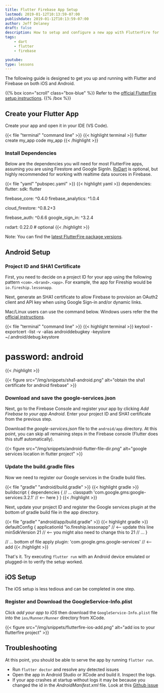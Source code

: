 ```yaml
---
title: Flutter Firebase App Setup
lastmod: 2019-01-12T10:13:59-07:00
publishdate: 2019-01-12T10:13:59-07:00
author: Jeff Delaney
draft: false
description: How to setup and configure a new app with FlutterFire for Auth, Firestore, and Analytics
tags: 
    - dart
    - flutter
    - firebase

youtube: 
type: lessons 
---
```


The following guide is designed to get you up and running with Flutter and Firebase on both iOS and Android.

{{% box icon="scroll" class="box-blue" %}}
Refer to the [official FlutterFire setup instructions](https://firebase.google.com/docs/flutter/setup). 
{{% /box %}}


## Create your Flutter App

Create your app and open it in your IDE (VS Code).

{{< file "terminal" "command line" >}}
{{< highlight terminal >}}
flutter create my_app
code my_app
{{< /highlight >}}

### Install Dependencies

Below are the dependencies you will need for most FlutterFire apps, assuming you are using Firestore and Google SignIn. [RxDart](https://pub.dartlang.org/packages/rxdart) is optional, but highly recommended for working with realtime data sources in Firebase. 

{{< file "yaml" "pubspec.yaml" >}}
{{< highlight yaml >}}
dependencies:
  flutter:
    sdk: flutter

  firebase_core: ^0.4.0
  firebase_analytics: ^1.0.4

  cloud_firestore: ^0.8.2+3

  firebase_auth:  ^0.6.6
  google_sign_in: ^3.2.4

  rxdart: 0.22.0 # optional
{{< /highlight >}}


Note: You can find the [latest FlutterFire package versions](https://github.com/flutter/plugins/blob/master/FlutterFire.md). 


## Android Setup

### Project ID and SHA1 Certificate

First, you need to decide on a project ID for your app using the following pattern `<com>.<brand>.<app>`. For example, the app for Fireship would be `io.fireship.lessonapp`. 

Next, generate an SHA1 certificate to allow Firebase to provision an OAuth2 client and API key when using Google Sign-in and/or dynamic links. 

Mac/Linux users can use the command below. Windows users refer the the [official instructions](https://developers.google.com/android/guides/client-auth). 

{{< file "terminal" "command line" >}}
{{< highlight terminal >}}
keytool -exportcert -list -v -alias androiddebugkey -keystore ~/.android/debug.keystore

# password: android
{{< /highlight >}}

{{< figure src="/img/snippets/sha1-android.png" alt="obtain the sha1 certificate for android firebase" >}}


### Download and save the google-services.json

Next, go to the Firebase Console and register your app by clicking *Add Firebase to your app Android*. Enter your project ID and SHA1 certificate from the previous step.

 Download the *google-services.json* file to the `android/app` directory. At this point, you can skip all remaining steps in the Firebase console (Flutter does this stuff automatically).

{{< figure src="/img/snippets/android-flutter-file-dir.png" alt="google services location in flutter project" >}}

### Update the build.gradle files

Now we need to register our Google services in the Gradle build files. 

{{< file "gradle" "android/build.gradle" >}}
{{< highlight gradle >}}
buildscript {
   dependencies {
       // ...
       classpath 'com.google.gms:google-services:3.2.1'   // <-- here
   }
}
{{< /highlight >}}

Next, update your project ID and register the Google services plugin at the bottom of gradle build file in the app directory. 

{{< file "gradle" "android/app/build.gradle" >}}
{{< highlight gradle >}}
    defaultConfig {
        applicationId "io.fireship.lessonapp" // <-- update this line
        minSdkVersion 21 // <-- you might also need to change this to 21
        // ...
    }

// ... bottom of file
apply plugin: 'com.google.gms.google-services' // <-- add
{{< /highlight >}}

That's it. Try executing `flutter run` with an Android device emulated or plugged-in to verify the setup worked. 

## iOS Setup

The iOS setup is less tedious and can be completed in one step. 

### Register and Download the GoogleService-Info.plist
Click *add your app to iOS* then download the `GoogleService-Info.plist` file into the `ios/Runner/Runner` directory from XCode.    

{{< figure src="/img/snippets/flutterfire-ios-add.png" alt="add ios to your flutterfire project" >}}


## Troubleshooting

At this point, you should be able to serve the app by running `flutter run`. 

- Run `flutter doctor` and resolve any detected issues
- Open the app in Android Studio or XCode and build it. Inspect the logs. 
- If your app crashes at startup without logs it may be because you changed the id in the *AndroidManifest.xml* file. Look at this [Github issue](https://github.com/flutter/flutter/issues/13762#issuecomment-399450334) 